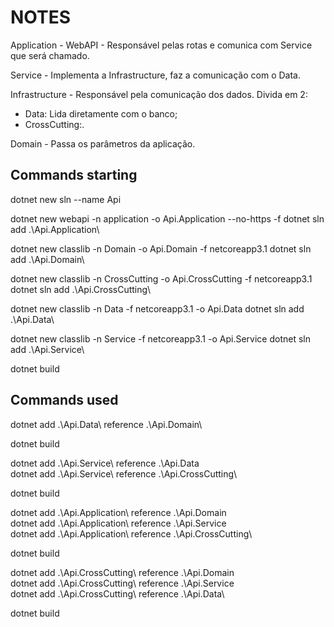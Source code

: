 # NOTES

Application - WebAPI - Responsável pelas rotas e comunica com Service que será chamado.

Service - Implementa a Infrastructure, faz a comunicação com o Data.

Infrastructure - Responsável pela comunicação dos dados. Divida em 2:

- Data: Lida diretamente com o banco;
- CrossCutting:.

Domain - Passa os parâmetros da aplicação.

## Commands starting

dotnet new sln --name Api

dotnet new webapi -n application -o Api.Application --no-https -f
dotnet sln add .\Api.Application\

dotnet new classlib -n Domain -o Api.Domain -f netcoreapp3.1
dotnet sln add .\Api.Domain\

dotnet new classlib -n CrossCutting -o Api.CrossCutting -f netcoreapp3.1
dotnet sln add .\Api.CrossCutting\

dotnet new classlib -n Data -f netcoreapp3.1 -o Api.Data
dotnet sln add .\Api.Data\

dotnet new classlib -n Service -f netcoreapp3.1 -o Api.Service
dotnet sln add .\Api.Service\

dotnet build

## Commands used

dotnet add .\Api.Data\ reference .\Api.Domain\

dotnet build

dotnet add .\Api.Service\ reference .\Api.Data\
dotnet add .\Api.Service\ reference .\Api.CrossCutting\

dotnet build

dotnet add .\Api.Application\ reference .\Api.Domain\
dotnet add .\Api.Application\ reference .\Api.Service\
dotnet add .\Api.Application\ reference .\Api.CrossCutting\

dotnet build

dotnet add .\Api.CrossCutting\ reference .\Api.Domain\
dotnet add .\Api.CrossCutting\ reference .\Api.Service\
dotnet add .\Api.CrossCutting\ reference .\Api.Data\

dotnet build
